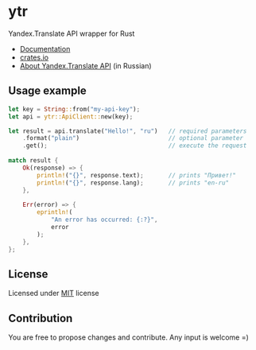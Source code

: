 # ytr
Yandex.Translate API wrapper for Rust
- [Documentation](https://docs.rs/ytr)
- [crates.io](https://crates.io/crates/ytr)
- [About Yandex.Translate API](https://tech.yandex.ru/translate/) (in Russian)

## Usage example
```rust
let key = String::from("my-api-key");
let api = ytr::ApiClient::new(key);

let result = api.translate("Hello!", "ru")   // required parameters
    .format("plain")                         // optional parameter
    .get();                                  // execute the request
 
match result {
    Ok(response) => {
        println!("{}", response.text);       // prints "Привет!"
        println!("{}", response.lang);       // prints "en-ru"
    },
     
    Err(error) => {
        eprintln!(
            "An error has occurred: {:?}",
            error
        );
    },
};
```

## License
Licensed under [MIT](LICENSE) license

## Contribution
You are free to propose changes and contribute. Any input is welcome =)
